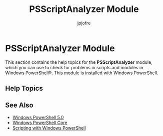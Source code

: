 ﻿---
title:  PSScriptAnalyzer Module
ms.date:  2016-05-11
keywords:  powershell,cmdlet
description:  
ms.topic:  article
author:  jpjofre
manager:  dongill
ms.prod:  powershell
ms.assetid:  8734c1e1-898e-4fc1-8fc0-d1ad7d3cf077
---

# PSScriptAnalyzer Module
This section contains the help topics for the **PSScriptAnalyzer** module, which you can use to check for problems in scripts and modules in Windows PowerShell®. This module is installed with Windows PowerShell.

## Help Topics

## See Also
- [Windows PowerShell 5.0](Windows-PowerShell-5.0.md)
- [Windows PowerShell Core](https://technet.microsoft.com/en-us/library/4b75f1e4-f327-48f3-92ab-bf5435094d41)
- [Scripting with Windows PowerShell](../../getting-started/fundamental/Scripting-with-Windows-PowerShell.md)

